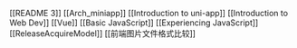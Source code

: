 [[README 3]]
[[Arch_miniapp]]
[[Introduction to uni-app]]
[[Introduction to Web Dev]]
[[Vue]]
[[Basic JavaScript]]
[[Experiencing JavaScript]]
[[ReleaseAcquireModel]]
[[前端图片文件格式比较]]







